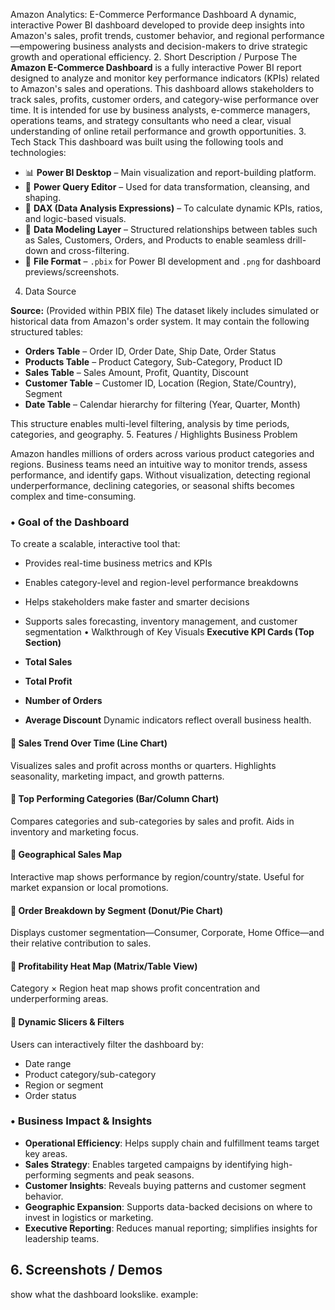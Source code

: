 Amazon Analytics: E-Commerce Performance Dashboard
A dynamic, interactive Power BI dashboard developed to provide deep insights into Amazon's sales, profit trends, customer behavior, and regional performance—empowering business analysts and decision-makers to drive strategic growth and operational efficiency.
2. Short Description / Purpose
The **Amazon E-Commerce Dashboard** is a fully interactive Power BI report designed to analyze and monitor key performance indicators (KPIs) related to Amazon's sales and operations. This dashboard allows stakeholders to track sales, profits, customer orders, and category-wise performance over time. It is intended for use by business analysts, e-commerce managers, operations teams, and strategy consultants who need a clear, visual understanding of online retail performance and growth opportunities.
 3. Tech Stack
This dashboard was built using the following tools and technologies:

* 📊 **Power BI Desktop** – Main visualization and report-building platform.
* 🔁 **Power Query Editor** – Used for data transformation, cleansing, and shaping.
* 🧠 **DAX (Data Analysis Expressions)** – To calculate dynamic KPIs, ratios, and logic-based visuals.
* 🧱 **Data Modeling Layer** – Structured relationships between tables such as Sales, Customers, Orders, and Products to enable seamless drill-down and cross-filtering.
* 📁 **File Format** – `.pbix` for Power BI development and `.png` for dashboard previews/screenshots.
 4. Data Source

**Source:** (Provided within PBIX file)
The dataset likely includes simulated or historical data from Amazon's order system. It may contain the following structured tables:

* **Orders Table** – Order ID, Order Date, Ship Date, Order Status
* **Products Table** – Product Category, Sub-Category, Product ID
* **Sales Table** – Sales Amount, Profit, Quantity, Discount
* **Customer Table** – Customer ID, Location (Region, State/Country), Segment
* **Date Table** – Calendar hierarchy for filtering (Year, Quarter, Month)

This structure enables multi-level filtering, analysis by time periods, categories, and geography.
 5. Features / Highlights
 Business Problem

Amazon handles millions of orders across various product categories and regions. Business teams need an intuitive way to monitor trends, assess performance, and identify gaps. Without visualization, detecting regional underperformance, declining categories, or seasonal shifts becomes complex and time-consuming.

### • Goal of the Dashboard

To create a scalable, interactive tool that:

* Provides real-time business metrics and KPIs
* Enables category-level and region-level performance breakdowns
* Helps stakeholders make faster and smarter decisions
* Supports sales forecasting, inventory management, and customer segmentation
 • Walkthrough of Key Visuals
**Executive KPI Cards (Top Section)**

* **Total Sales**
* **Total Profit**
* **Number of Orders**
* **Average Discount**
  Dynamic indicators reflect overall business health.

#### 🔹 **Sales Trend Over Time (Line Chart)**

Visualizes sales and profit across months or quarters. Highlights seasonality, marketing impact, and growth patterns.

#### 🔹 **Top Performing Categories (Bar/Column Chart)**

Compares categories and sub-categories by sales and profit. Aids in inventory and marketing focus.

#### 🔹 **Geographical Sales Map**

Interactive map shows performance by region/country/state. Useful for market expansion or local promotions.

#### 🔹 **Order Breakdown by Segment (Donut/Pie Chart)**

Displays customer segmentation—Consumer, Corporate, Home Office—and their relative contribution to sales.

#### 🔹 **Profitability Heat Map (Matrix/Table View)**

Category × Region heat map shows profit concentration and underperforming areas.

#### 🔹 **Dynamic Slicers & Filters**

Users can interactively filter the dashboard by:

* Date range
* Product category/sub-category
* Region or segment
* Order status

### • Business Impact & Insights

* **Operational Efficiency**: Helps supply chain and fulfillment teams target key areas.
* **Sales Strategy**: Enables targeted campaigns by identifying high-performing segments and peak seasons.
* **Customer Insights**: Reveals buying patterns and customer segment behavior.
* **Geographic Expansion**: Supports data-backed decisions on where to invest in logistics or marketing.
* **Executive Reporting**: Reduces manual reporting; simplifies insights for leadership teams.
## 6. Screenshots / Demos
show what the dashboard lookslike.
example:
